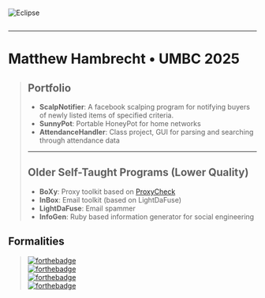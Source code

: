 ```
```
![Eclipse](https://i.imgur.com/zHIJClh.gif)
```
```

---
# Matthew Hambrecht   •   UMBC 2025

> ## Portfolio
> - **ScalpNotifier**: A facebook scalping program for notifying buyers of newly listed items of specified criteria.
> - **SunnyPot**: Portable HoneyPot for home networks
> - **AttendanceHandler**: Class project, GUI for parsing and searching through attendance data
> ---
> ## Older Self-Taught Programs (Lower Quality)
> - **BoXy**: Proxy toolkit based on [ProxyCheck](http://www.corpit.ru/mjt/proxycheck)
> - **InBox**: Email toolkit (based on LightDaFuse)
> - **LightDaFuse**: Email spammer
> - **InfoGen**: Ruby based information generator for social engineering



## Formalities
> [![forthebadge](https://forthebadge.com/images/badges/powered-by-electricity.svg)](https://forthebadge.com)\
> [![forthebadge](https://forthebadge.com/images/badges/ages-18.svg)](https://forthebadge.com)\
> [![forthebadge](https://forthebadge.com/images/badges/it-works-why.svg)](https://forthebadge.com)\
> [![forthebadge](https://forthebadge.com/images/badges/works-on-my-machine.svg)](https://forthebadge.com)
